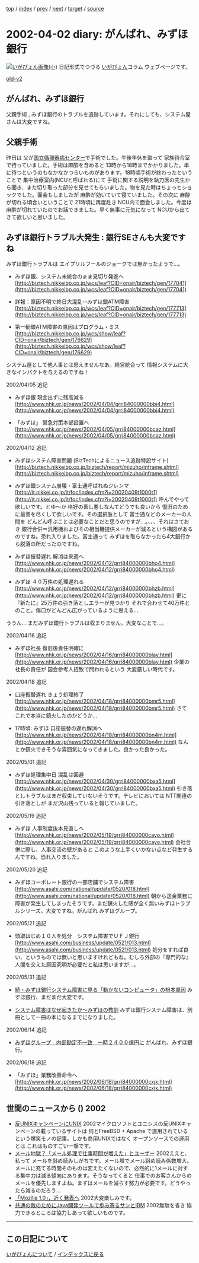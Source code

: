 [top](https://igapyon.github.io/diary/) 
 / [index](https://igapyon.github.io/diary/2002/index.html) 
 / [prev](https://igapyon.github.io/diary/2002/ig020331.html) 
 / [next](https://igapyon.github.io/diary/2002/ig020404.html) 
 / [target](https://igapyon.github.io/diary/2002/ig020402.html) 
 / [source](https://github.com/igapyon/diary/blob/gh-pages/2002/ig020402.html.src.md) 

2002-04-02 diary: がんばれ、みずほ銀行
=====================================================================================================
[![いがぴょん画像(小)](https://igapyon.github.io/diary/images/iga200306s.jpg "いがぴょん")](https://igapyon.github.io/diary/memo/memoigapyon.html) 日記形式でつづる [いがぴょん](https://igapyon.github.io/diary/memo/memoigapyon.html)コラム ウェブページです。

[old-v2](ig020402-orig.html)

## がんばれ、みずほ銀行

父親手術 , みずほ銀行のトラブルを追跡しています。それにしても、システム屋さんは大変ですね。


## 父親手術

昨日は 父が[国立循環器病センター](http://www.ncvc.go.jp/)で手術でした。午後年休を取って 家族待合室で待っていました。手術は麻酔を含めると 13時から18時までかかりました。単に待つというのもなかなかつらいものがあります。18時頃手術が終わったということで 集中治療室内(NCUと呼ばれる)にて 手術に関する説明を執刀医の先生から聞き、また切り取った部分を見せてもらいました。物を見た時はちょっとショックでした。面会もしましたが 麻酔が効いていて寝ていました。その次に 麻酔が切れる頃合いということで 21時頃に再度赴き NCU内で面会しました。今度は麻酔が切れていたのでお話できました。早く無事に元気になって
NCUから出てきて欲しいと思いました。

## みずほ銀行トラブル大発生 : 銀行SEさんも大変ですね

みずほ銀行トラブルは エイプリルフールのジョークでは無かったようで…。

* みずほ銀、システム未統合のまま見切り発進へ
  [http://biztech.nikkeibp.co.jp/wcs/leaf?CID=onair/biztech/gen/177041](http://biztech.nikkeibp.co.jp/wcs/leaf?CID=onair/biztech/gen/177041)
  
* 詳報：原因不明で終日大混乱--みずほ銀ATM障害
  [http://biztech.nikkeibp.co.jp/wcs/leaf?CID=onair/biztech/gen/177713](http://biztech.nikkeibp.co.jp/wcs/leaf?CID=onair/biztech/gen/177713)
  
* 第一勧銀ATM障害の原因はプログラム・ミス
  [http://biztech.nikkeibp.co.jp/wcs/show/leaf?CID=onair/biztech/gen/176629](http://biztech.nikkeibp.co.jp/wcs/show/leaf?CID=onair/biztech/gen/176629)

システム屋として他人事とは思えませんなあ。経営統合って 情報システムに大きなインパクトを与えるのですね！

2002/04/05 追記

* みずほ銀 現金出ずに残高減る
  [http://www.nhk.or.jp/news/2002/04/04/grri84000000bbi4.html](http://www.nhk.or.jp/news/2002/04/04/grri84000000bbi4.html)
  
* 「みずほ」 緊急対策本部設置へ
  [http://www.nhk.or.jp/news/2002/04/05/grri84000000bcaz.html](http://www.nhk.or.jp/news/2002/04/05/grri84000000bcaz.html)

2002/04/12 追記

* みずほシステム障害問題 (BizTechによるニュース追跡特設サイト)
  [http://biztech.nikkeibp.co.jp/biztech/report/mizuho/inframe.shtml](http://biztech.nikkeibp.co.jp/biztech/report/mizuho/inframe.shtml)
  
* みずほ銀システム崩壊・富士通呼ばれぬジレンマ
  [http://it.nikkei.co.jp/it/foc/index.cfm?i=20020409t1000t1](http://it.nikkei.co.jp/it/foc/index.cfm?i=20020409t1000t1)
  呼んでやって欲しいです。とゆ～か 格好の善し悪しなんてどうでも良いから 復旧のために最善を尽くして欲しいです。その選択肢として
  富士通などのメーカーの人間を どんどん呼ぶことは必要なことだと思うのですが…。、、、それはさておき
  銀行合併＝汎用機およびその相当機提供メーカーが減るという構図があるのですね。恐れ入りました。富士通って
  みずほを取らなかったら4大銀行から脱落の所だったのですね。
  
* みずほ振替遅れ 解消は来週へ
  [http://www.nhk.or.jp/news/2002/04/12/grri84000000bho4.html](http://www.nhk.or.jp/news/2002/04/12/grri84000000bho4.html)
  
* みずほ ４０万件の処理遅れる
  [http://www.nhk.or.jp/news/2002/04/12/grri84000000bhzb.html](http://www.nhk.or.jp/news/2002/04/12/grri84000000bhzb.html)
  更に 『新たに』25万件の引き落としエラーが見つかり それで合わせて40万件とのこと。傷口がどんどん広がっているように思える…

ううん… まだみずほ銀行トラブルは収まりません。大変なことで…。

2002/04/16 追記

* みずほ社長 復旧後責任明確に
  [http://www.nhk.or.jp/news/2002/04/16/grri84000000blay.html](http://www.nhk.or.jp/news/2002/04/16/grri84000000blay.html)
  企業の社長の責任が 国会参考人招致で問われるという 大変厳しい時代です。

2002/04/18 追記

* 口座振替遅れ きょう処理終了
  [http://www.nhk.or.jp/news/2002/04/18/grri84000000bmr5.html](http://www.nhk.or.jp/news/2002/04/18/grri84000000bmr5.html)
  さて これで本当に鎮火したのかどうか…
  
* 17時頃: みずほ 口座振替の遅れ解消へ
  [http://www.nhk.or.jp/news/2002/04/18/grri84000000bn4m.html](http://www.nhk.or.jp/news/2002/04/18/grri84000000bn4m.html)
  なんとか鎮火できそうな雰囲気になってきました。良かった良かった。

2002/05/01 追記

* みずほ処理集中日 混乱は回避
  [http://www.nhk.or.jp/news/2002/04/30/grri84000000bxa5.html](http://www.nhk.or.jp/news/2002/04/30/grri84000000bxa5.html)
  引き落としトラブルはまだ収束していないそうです。テレビにおいては NTT関連の引き落としが
  まだ沢山残っていると報じていました。

2002/05/19 追記

* みずほ 人事制度抜本見直しへ
  [http://www.nhk.or.jp/news/2002/05/19/grri84000000cayo.html](http://www.nhk.or.jp/news/2002/05/19/grri84000000cayo.html)
  会社合併に際し、人事交流の壁があると このような上手くいかない点など発生するんですね。恐れ入りました。

2002/05/20 追記

* みずほコーポレート銀行の一部店舗でシステム障害
  [http://www.asahi.com/national/update/0520/018.html](http://www.asahi.com/national/update/0520/018.html)
  朝から送金業務に障害が発生してしまったそうです。まだ鎮火した感が全く無いみずほトラブルシリーズ。大変ですね。がんばれ
  みずほグループ。

2002/05/21 追記

* 頭取はじめ１０人を処分　システム障害でＵＦＪ銀行
  [http://www.asahi.com/business/update/0521/013.html](http://www.asahi.com/business/update/0521/013.html)
  処分をすれば良い、というものでは無いと思いますけれどもね。むしろ外部の『専門的な』人間を交えた原因究明が必要だと私は思いますが…。

2002/05/31 追記

* [続・みずほ銀行システム障害に見る「動かないコンピュータ」の根本原因](http://itpro.nikkeibp.co.jp/free/ITPro/OPINION/20020529/2/)
  みずほ銀行、まだまだ大変です。
  
* [システム障害はなぜ起きたか～みずほの教訓](http://coin.nikkeibp.co.jp/coin/nc/mizuho/)
  みずほ銀行システム障害は、別冊として一冊の本になるまでになりました。

2002/06/14 追記

* [みずほグループ　内部勘定不一致　一時２４００億円に](http://www.asahi.com/business/update/0614/006.html)
  がんばれ、みずほ銀行。

2002/06/18 追記

* 「みずほ」業務改善命令へ
  [http://www.nhk.or.jp/news/2002/06/18/grri84000000cxjx.html](http://www.nhk.or.jp/news/2002/06/18/grri84000000cxjx.html)

## 世間のニュースから () 2002

* [反UNIXキャンペーンにUNIX](http://www.zdnet.co.jp/news/0204/02/b_0401_10.html)  2002マイクロソフトとユニシスの反UNIXキャンペーンの載っているサイトは 何とFreeBSD + Apache で運用されているという爆笑モノの記事。しかも商用UNIXではなく オープンソースでの運用とは これはものすごい一撃です。
* [メール地獄？「メール処理で仕事時間が増えた」とユーザー](http://www.atmarkit.co.jp/news/200203/28/emails.html)  2002ええと、私って メールを斜め読みしがちです。メール増でメール斜め読み係数増大。メールに充てる時間そのものは変えたくないので、必然的に1メールに対する集中力は減る傾向にあります。そうなってくると 仕事でのお客さんからのメールを優先しますよね。まずはメールを減らす努力が必要です。どうやったら減るのだろう…
* [「Mozilla 1.0」，近く発表へ](http://www.zdnet.co.jp/news/0203/30/b_0329_01.html)  2002大変楽しみです。
* [共通の敵のためにJava開発ツールで歩み寄るサンとIBM](http://www.zdnet.co.jp/enterprise/0203/28/02032804.html)  2002無駄を省き 協力できるところは協力しあって欲しいものです。

----------------------------------------------------------------------------------------------------

## この日記について
[いがぴょんについて](https://igapyon.github.io/diary/memo/memoigapyon.html) / [インデックスに戻る](https://igapyon.github.io/diary/idxall.html)
